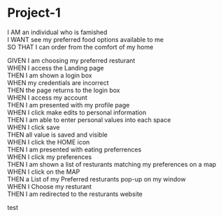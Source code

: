 # Project-1

I AM  an individual who is famished  
I WANT see my preferred food options available to me  
SO THAT I can order from the comfort of my home  



GIVEN I am choosing my preferred resturant  
WHEN I access the Landing page  
THEN I am shown a login box  
WHEN my credentials are incorrect  
THEN the page returns to the login box  
WHEN I access my account  
THEN I am presented with my profile page  
WHEN I click make edits to personal information  
THEN I am able to enter personal values into each space  
WHEN I click save  
THEN all value is saved and visible  
WHEN I click the HOME icon  
THEN I am presented with eating preferrences  
WHEN I click my preferences  
THEN I am shown a list of resturants matching my preferences on a map  
WHEN I click on the MAP  
THEN a List of my Preferred resturants pop-up on my window  
WHEN I Choose my resturant  
THEN I am redirected to the resturants website

test
